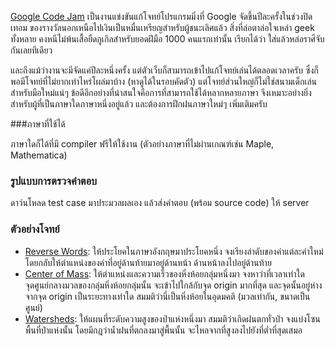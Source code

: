 ﻿[Google Code Jam](http://code.google.com/codejam/) เป็นงานแข่งขันแก้โจทย์โปรแกรมมิ่งที่ Google จัดขึ้นปีละครั้งในช่วงปิดเทอม ของรางวัลนอกเหนือไปเงินเป็นหมื่นเหรียญสำหรับผู้ชนะเลิศแล้ว สิ่งที่ล่อตาล่อใจเหล่า geek ทั้งหลาย คงหนีไม่พ้นเสื้อยืดกูเกิลสำหรับยอดฝีมือ 1000 คนแรกเท่านั้น เรียกได้ว่า ใส่แล้วหล่อราศีจับกันเลยทีเดียว

และถึงแม้ว่างานจะมีจัดแค่ปีละหนึ่งครั้ง แต่ตัวเว็บก็สามารถเข้าไปแก้โจทย์เล่นได้ตลอดเวลาครับ ซึ่งก็พอมีโจทย์ที่ไม่ยากเท่าไหร่โผล่มาบ้าง (หาดูได้ในรอบคัดตัว) แต่โจทย์ส่วนใหญ่ก็ไม่ใช่สนามเด็กเล่นสำหรับมือใหม่แน่ๆ ข้อดีอีกอย่างที่น่าสนใจคือการที่สามารถใช้ได้หลากหลายภาษา จึงเหมาะอย่างยิ่งสำหรับผู้ที่เป็นภาษาใดภาษาหนึ่งอยู่แล้ว และต้องการฝึกฝนภาษาใหม่ๆ เพิ่มเติมครับ

###ภาษาที่ใช้ได้

ภาษาใดก็ได้ที่มี compiler ฟรีให้ใช้งาน
(ตัวอย่างภาษาที่ไม่ผ่านเกณฑ์เช่น Maple, Mathematica)

### รูปแบบการตรวจคำตอบ

ดาว์นโหลด test case มาประมวลผลเอง แล้วส่งคำตอบ (พร้อม source code) ให้ server

### ตัวอย่างโจทย์

- [Reverse Words](http://code.google.com/codejam/contest/351101/dashboard#s=p1): ให้ประโยคในภาษาอังกฤษมาประโยคหนึ่ง จงเรียงลำดับของคำแต่ละคำใหม่ โดยกลับให้ตำแหน่งของคำที่อยู่ด้านท้ายมาอยู่ด้านหน้า ด้านหน้าลงไปอยู่ด้านท้าย
- [Center of Mass](http://code.google.com/codejam/contest/189252/dashboard#s=p1): ให้ตำแหน่งและความเร็วของหิ่งห้อยกลุ่มหนึ่งมา จงหาว่าที่เวลาเท่าใด จุดศูนย์กลางมวลของกลุ่มหิ่งห้อยกลุ่มนั้น จะเข้าไปใกล้กับจุด origin มากที่สุด และจุดนั้นอยู่ห่างจากจุด origin เป็นระยะทางเท่าใด สมมติว่านี่เป็นหิ่งห้อยในอุดมคติ (มวลเท่ากัน, ขนาดเป็นศูนย์)
- [Watersheds](http://code.google.com/codejam/contest/90101/dashboard#s=p1): ให้แผนที่ระดับความสูงของป่าแห่งหนึ่งมา สมมติว่าเกิดฝนตกทั่วป่า จงแบ่งโซนพื้นที่ป่าแห่งนั้น โดยมีกฎว่าน้ำฝนที่ตกลงมาสู่พื้นนั้น จะไหลจากที่สูงลงไปยังที่ต่ำที่สุดเสมอ
